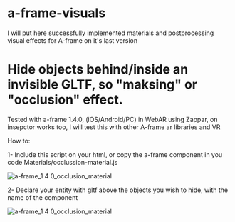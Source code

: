 # a-frame-visuals
I will put here successfully implemented materials and postprocessing visual effects for A-frame on it's last version

# Hide objects behind/inside an invisible GLTF, so "maksing" or "occlusion" effect.
Tested with a-frame 1.4.0, (iOS/Android/PC) in WebAR using Zappar, on insepctor works too, I will test this with other A-frame ar libraries and VR

How to:

1- Include this script on your html, or copy the a-frame component in you code
Materials/occlussion-material.js

![a-frame_1 4 0_occlusion_material](https://user-images.githubusercontent.com/9389898/224532977-501bcd8e-2664-4f60-a62b-66678d2dd8ab.png)


2- Declare your entity with gltf above the objects you wish to hide, with the name of the component

![a-frame_1 4 0_occlusion_material](https://user-images.githubusercontent.com/9389898/224533495-80f6cb00-0d7b-48d1-9e58-c80dd9e1f098.png)


